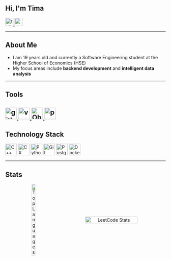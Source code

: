## Hi, I'm Tima

  <a href="https://t.me/cutespirit" target="_blank">
    <img src="https://img.shields.io/static/v1?message=Telegram&logo=telegram&label=&color=2CA5E0&logoColor=white&labelColor=&style=for-the-badge" height="25" alt="telegram logo"  />
  </a>
  <a href="mailto:tmf.maksimov@gmail.com" target="_blank">
    <img src="https://img.shields.io/static/v1?message=Gmail&logo=gmail&label=&color=D14836&logoColor=white&labelColor=&style=for-the-badge" height="25" alt="gmail logo" />
  </a>

---

## About Me

- I am 19 years old and currently a Software Engineering student at the Higher School of Economics (HSE)
- My focus areas include **backend development** and **intelligent data analysis**

---

## Tools
<a href="https://github.com" target="_blank"> <img src="https://cdn.jsdelivr.net/gh/devicons/devicon/icons/github/github-original.svg" alt="github" width="36" height="36"/> </a> <a href="https://code.visualstudio.com/" target="_blank"> <img src="https://cdn.jsdelivr.net/gh/devicons/devicon/icons/vscode/vscode-original.svg" alt="vscode" width="36" height="36"/> </a> <a href="https://obsidian.md/" target="_blank"> <img src="https://obsidian.md/favicon.ico" alt="Obsidian" width="36" height="36"/> </a> <a href="https://postman.com" target="_blank" rel="noreferrer"> <img src="https://cdn.jsdelivr.net/gh/devicons/devicon/icons/pycharm/pycharm-original.svg" alt="pycharm" width="36" height="36"/> </a>
---

## Technology Stack

<p align="left">
<a href="https://docs.microsoft.com/en-us/cpp/?view=msvc-170" target="_blank" rel="noreferrer"><img src="https://raw.githubusercontent.com/danielcranney/readme-generator/main/public/icons/skills/cplusplus-colored.svg" width="36" height="36" alt="C++" /></a>
<a href="https://docs.microsoft.com/en-us/dotnet/csharp/" target="_blank" rel="noreferrer"><img src="https://raw.githubusercontent.com/danielcranney/readme-generator/main/public/icons/skills/csharp-colored.svg" width="36" height="36" alt="C#" /></a>
<a href="https://www.python.org/" target="_blank" rel="noreferrer"><img src="https://raw.githubusercontent.com/danielcranney/readme-generator/main/public/icons/skills/python-colored.svg" width="36" height="36" alt="Python" /></a>
<a href="https://git-scm.com/" target="_blank" rel="noreferrer"><img src="https://raw.githubusercontent.com/danielcranney/readme-generator/main/public/icons/skills/git-colored.svg" width="36" height="36" alt="Git" /></a>
<a href="https://www.postgresql.org/" target="_blank" rel="noreferrer"><img src="https://raw.githubusercontent.com/danielcranney/readme-generator/main/public/icons/skills/postgresql-colored.svg" width="36" height="36" alt="PostgreSQL" /></a>
<a href="https://www.docker.com/" target="_blank" rel="noreferrer"><img src="https://raw.githubusercontent.com/danielcranney/readme-generator/main/public/icons/skills/docker-colored.svg" width="36" height="36" alt="Docker" /></a>
</p>

---

## Stats

<div align="center" style="display: flex; align-items: center; justify-content: center; gap: 40px;">
  <a href="https://github.com/cutesp1rit" style="text-decoration: none;">
    <img src="https://github-readme-stats.vercel.app/api/top-langs/?username=cutesp1rit&langs_count=10&title_color=ECECEC&text_color=ECECEC&icon_color=0891b2&bg_color=1e1e2e&hide_border=true&locale=en&custom_title=Top%20Languages" alt="Top Languages" style="width: 30%;"/>
  </a>
  <img src="https://leetcard.jacoblin.cool/cutespirit?theme=catppuccinMocha&font=Cairo&ext=heatmap" alt="LeetCode Stats" style="width: 57%;"/>
</div>

